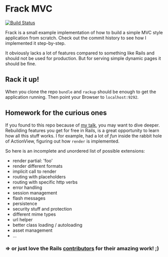 # Frack MVC

[![Build Status](https://travis-ci.org/DonSchado/Frack-MVC.svg?branch=master)](https://travis-ci.org/DonSchado/Frack-MVC)

Frack is a small example implementation of how to build a simple MVC style application from scratch.
Check out the commit history to see how I implemented it step-by-step.

It obviously lacks a lot of features compared to something like Rails and should not be used for production.
But for serving simple dynamic pages it should be fine.


## Rack it up!

When you clone the repo ```bundle``` and ```rackup``` should be enough to get the application running.
Then point your Browser to ```localhost:9292```.


## Homework for the curious ones

If you found to this repo because of [my talk](https://speakerdeck.com/donschado/ruby-mvc-from-scratch-with-rack), you may want to dive deeper.
Rebuilding features you get for free in Rails, is a great opportunity to learn how all this stuff works.
I for example, had a lot of _fun_ inside the rabbit hole of ActionView, figuring out how ```render``` is implemented.

So here is an incomplete and unordered list of possible extensions:

- render partial: 'foo'
- render different formats
- implicit call to render
- routing with placeholders
- routing with specific http verbs
- error handling
- session management
- flash messages
- persistence
- security stuff and protection
- different mime types
- url helper
- better class loading / autoloading
- asset management
- ...

### => or just love the Rails [contributors](https://github.com/rails/rails/graphs/contributors) for their amazing work! ;)

